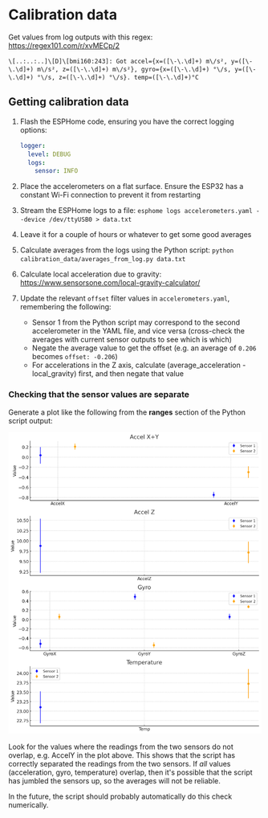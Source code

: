 # Calibration data

Get values from log outputs with this regex: <https://regex101.com/r/xvMECp/2>

```regex
\[..:..:..]\[D]\[bmi160:243]: Got accel={x=([\-\.\d]+) m\/s², y=([\-\.\d]+) m\/s², z=([\-\.\d]+) m\/s²}, gyro={x=([\-\.\d]+) °\/s, y=([\-\.\d]+) °\/s, z=([\-\.\d]+) °\/s}. temp=([\-\.\d]+)°C
```

## Getting calibration data

1. Flash the ESPHome code, ensuring you have the correct logging options:

   ```yaml
   logger:
     level: DEBUG
     logs:
       sensor: INFO
   ```

2. Place the accelerometers on a flat surface. Ensure the ESP32 has a constant Wi-Fi connection to prevent it from restarting
3. Stream the ESPHome logs to a file: `esphome logs accelerometers.yaml --device /dev/ttyUSB0 > data.txt`
4. Leave it for a couple of hours or whatever to get some good averages
5. Calculate averages from the logs using the Python script: `python calibration_data/averages_from_log.py data.txt`
6. Calculate local acceleration due to gravity: <https://www.sensorsone.com/local-gravity-calculator/>
7. Update the relevant `offset` filter values in `accelerometers.yaml`, remembering the following:
   - Sensor 1 from the Python script may correspond to the second accelerometer in the YAML file, and vice versa (cross-check the averages with current sensor outputs to see which is which)
   - Negate the average value to get the offset (e.g. an average of `0.206` becomes `offset: -0.206`)
   - For accelerations in the Z axis, calculate (average_acceleration - local_gravity) first, and then negate that value

### Checking that the sensor values are separate

Generate a plot like the following from the **ranges** section of the Python script output:

![Some graphs with error bars for the different sensor outputs](ranges.png)

Look for the values where the readings from the two sensors do not overlap, e.g. AccelY in the plot above. This shows that the script has correctly separated the readings from the two sensors. If _all_ values (acceleration, gyro, temperature) overlap, then it's possible that the script has jumbled the sensors up, so the averages will not be reliable.

In the future, the script should probably automatically do this check numerically.
